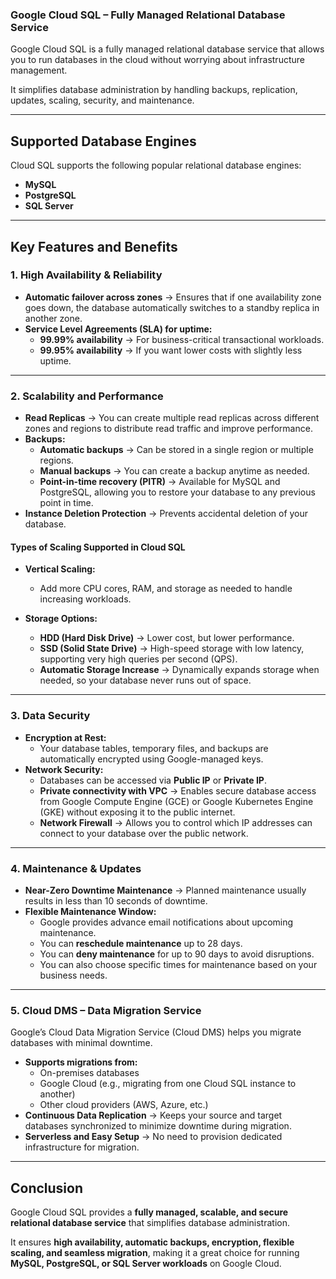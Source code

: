 ### **Google Cloud SQL – Fully Managed Relational Database Service**  

Google Cloud SQL is a fully managed relational database service that allows you to run databases in the cloud without worrying about infrastructure management.  

It simplifies database administration by handling backups, replication, updates, scaling, security, and maintenance.  

---

## **Supported Database Engines**  

Cloud SQL supports the following popular relational database engines:  

- **MySQL**  
- **PostgreSQL**  
- **SQL Server**  

---

## **Key Features and Benefits**  

### **1. High Availability & Reliability**  

- **Automatic failover across zones** → Ensures that if one availability zone goes down, the database automatically switches to a standby replica in another zone.  
- **Service Level Agreements (SLA) for uptime:**  
  - **99.99% availability** → For business-critical transactional workloads.  
  - **99.95% availability** → If you want lower costs with slightly less uptime.  

---

### **2. Scalability and Performance**  

- **Read Replicas** → You can create multiple read replicas across different zones and regions to distribute read traffic and improve performance.  
- **Backups:**  
  - **Automatic backups** → Can be stored in a single region or multiple regions.  
  - **Manual backups** → You can create a backup anytime as needed.  
  - **Point-in-time recovery (PITR)** → Available for MySQL and PostgreSQL, allowing you to restore your database to any previous point in time.  
- **Instance Deletion Protection** → Prevents accidental deletion of your database.  

#### **Types of Scaling Supported in Cloud SQL**  

- **Vertical Scaling:**  
  - Add more CPU cores, RAM, and storage as needed to handle increasing workloads.  

- **Storage Options:**  
  - **HDD (Hard Disk Drive)** → Lower cost, but lower performance.  
  - **SSD (Solid State Drive)** → High-speed storage with low latency, supporting very high queries per second (QPS).  
  - **Automatic Storage Increase** → Dynamically expands storage when needed, so your database never runs out of space.  

---

### **3. Data Security**  

- **Encryption at Rest:**  
  - Your database tables, temporary files, and backups are automatically encrypted using Google-managed keys.  
- **Network Security:**  
  - Databases can be accessed via **Public IP** or **Private IP**.  
  - **Private connectivity with VPC** → Enables secure database access from Google Compute Engine (GCE) or Google Kubernetes Engine (GKE) without exposing it to the public internet.  
  - **Network Firewall** → Allows you to control which IP addresses can connect to your database over the public network.  

---

### **4. Maintenance & Updates**  

- **Near-Zero Downtime Maintenance** → Planned maintenance usually results in less than 10 seconds of downtime.  
- **Flexible Maintenance Window:**  
  - Google provides advance email notifications about upcoming maintenance.  
  - You can **reschedule maintenance** up to 28 days.  
  - You can **deny maintenance** for up to 90 days to avoid disruptions.  
  - You can also choose specific times for maintenance based on your business needs.  

---

### **5. Cloud DMS – Data Migration Service**  

Google’s Cloud Data Migration Service (Cloud DMS) helps you migrate databases with minimal downtime.  

- **Supports migrations from:**  
  - On-premises databases  
  - Google Cloud (e.g., migrating from one Cloud SQL instance to another)  
  - Other cloud providers (AWS, Azure, etc.)  
- **Continuous Data Replication** → Keeps your source and target databases synchronized to minimize downtime during migration.  
- **Serverless and Easy Setup** → No need to provision dedicated infrastructure for migration.  

---

## **Conclusion**  

Google Cloud SQL provides a **fully managed, scalable, and secure relational database service** that simplifies database administration.  

It ensures **high availability, automatic backups, encryption, flexible scaling, and seamless migration**, making it a great choice for running **MySQL, PostgreSQL, or SQL Server workloads** on Google Cloud.  
